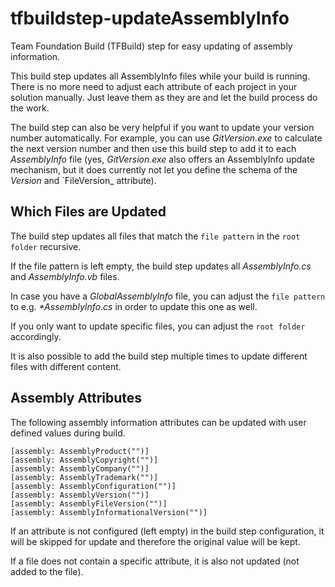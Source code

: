 # tfbuildstep-updateAssemblyInfo
Team Foundation Build (TFBuild) step for easy updating of assembly information.

This build step updates all AssemblyInfo files while your build is running.
There is no more need to adjust each attribute of each project in your solution manually.
Just leave them as they are and let the build process do the work.

The build step can also be very helpful if you want to update your version number automatically.
For example, you can use _GitVersion.exe_ to calculate the next version number and then use this build step to add it to each _AssemblyInfo_ file
(yes, _GitVersion.exe_ also offers an AssemblyInfo update mechanism, but it does currently not let you define the schema of the _Version_ and `FileVersion_ attribute). 

## Which Files are Updated
The build step updates all files that match the `file pattern`  in the `root folder` recursive. 

If the file pattern is left empty, the build step updates all _AssemblyInfo.cs_ and _AssemblyInfo.vb_ files.

In case you have a _GlobalAssemblyInfo_ file, you can adjust the `file pattern` to e.g. _*AssemblyInfo.cs_ in order to update this one as well.

If you only want to update specific files, you can adjust the `root folder` accordingly.

It is also possible to add the build step multiple times to update different files with different content.

## Assembly Attributes
The following assembly information attributes can be updated with user defined values during build.
```
[assembly: AssemblyProduct("")]
[assembly: AssemblyCopyright("")]
[assembly: AssemblyCompany("")]
[assembly: AssemblyTrademark("")]
[assembly: AssemblyConfiguration("")]
[assembly: AssemblyVersion("")]
[assembly: AssemblyFileVersion("")]
[assembly: AssemblyInformationalVersion("")]
```
If an attribute is not configured (left empty) in the build step configuration, it will be skipped for update and therefore the original value will be kept.

If a file does not contain a specific attribute, it is also not updated (not added to the file).
